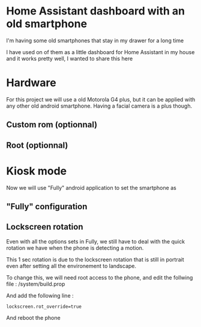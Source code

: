 # Home Assistant dashboard with an old smartphone

I'm having some old smartphones that stay in my drawer for a long time

I have used on of them as a little dashboard for Home Assistant in my house and it works pretty well, I wanted to share this here


# Hardware

For this project we will use a old Motorola G4 plus, but it can be applied with any other old android smartphone. Having a facial camera is a plus though.

## Custom rom (optionnal)

## Root (optionnal)


# Kiosk mode

Now we will use "Fully" android application to set the smartphone as 

## "Fully" configuration


## Lockscreen rotation

Even with all the options sets in Fully, we still have to deal with the quick rotation we have when the phone is detecting a motion.

This 1 sec rotation is due to the lockscreen rotation that is still in portrait even after setting all the environement to landscape.

To change this, we will need root access to the phone, and edit the follwing file : /system/build.prop

And add the following line : 

```
lockscreen.rot_override=true
```

And reboot the phone

